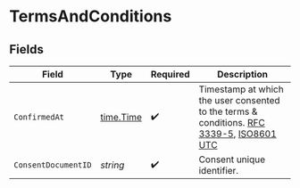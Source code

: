 # TermsAndConditions


## Fields

| Field                                                                                                                                                                                                           | Type                                                                                                                                                                                                            | Required                                                                                                                                                                                                        | Description                                                                                                                                                                                                     |
| --------------------------------------------------------------------------------------------------------------------------------------------------------------------------------------------------------------- | --------------------------------------------------------------------------------------------------------------------------------------------------------------------------------------------------------------- | --------------------------------------------------------------------------------------------------------------------------------------------------------------------------------------------------------------- | --------------------------------------------------------------------------------------------------------------------------------------------------------------------------------------------------------------- |
| `ConfirmedAt`                                                                                                                                                                                                   | [time.Time](https://pkg.go.dev/time#Time)                                                                                                                                                                       | :heavy_check_mark:                                                                                                                                                                                              | Timestamp at which the user consented to the terms & conditions. [RFC 3339-5](https://datatracker.ietf.org/doc/html/rfc3339#section-5.6), [ISO8601 UTC](https://www.iso.org/iso-8601-date-and-time-format.html) |
| `ConsentDocumentID`                                                                                                                                                                                             | *string*                                                                                                                                                                                                        | :heavy_check_mark:                                                                                                                                                                                              | Consent unique identifier.                                                                                                                                                                                      |